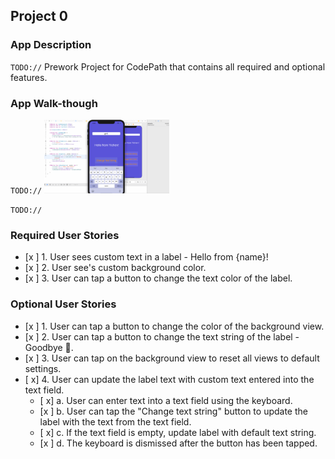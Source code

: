 ## Project 0

### App Description
`TODO://` Prework Project for CodePath that contains all required and optional features.

### App Walk-though
`TODO://` <img src="project-recording.gif" width=200><br>

`TODO://` 

### Required User Stories
- [x ] 1. User sees custom text in a label - Hello from {name}!
- [x ] 2. User see's custom background color.
- [x ] 3. User can tap a button to change the text color of the label.

### Optional User Stories
- [x ] 1. User can tap a button to change the color of the background view.
- [x ] 2. User can tap a button to change the text string of the label - Goodbye 👋.
- [x ] 3. User can tap on the background view to reset all views to default settings.
- [ x] 4. User can update the label text with custom text entered into the text field.
   - [ x] a. User can enter text into a text field using the keyboard.
   - [x ] b. User can tap the "Change text string" button to update the label with the text from the text field.
   - [ x] c. If the text field is empty, update label with default text string.
   - [x ] d. The keyboard is dismissed after the button has been tapped.

